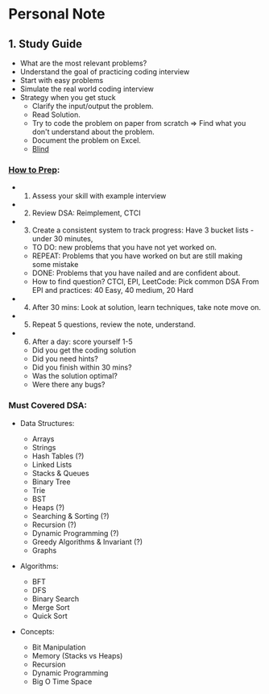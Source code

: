 # Personal Note

## 1. Study Guide

- What are the most relevant problems?
- Understand the goal of practicing coding interview
- Start with easy problems
- Simulate the real world coding interview
- Strategy when you get stuck
  - Clarify the input/output the problem.
  - Read Solution.
  - Try to code the problem on paper from scratch => Find what you don't understand about the problem.
  - Document the problem on Excel.
  - [Blind](https://leetcode.com/discuss/general-discussion/460599/blind-75-leetcode-questions)

### [How to Prep](https://www.youtube.com/watch?v=7UlslIXHNsw&t=2s&ab_channel=EngineeringwithUtsav):

- 1. Assess your skill with example interview
- 2. Review DSA: Reimplement, CTCI
- 3. Create a consistent system to track progress: Have 3 bucket lists - under 30 minutes,
  - TO DO: new problems that you have not yet worked on.
  - REPEAT: Problems that you have worked on but are still making some mistake
  - DONE: Problems that you have nailed and are confident about.
  - How to find question? CTCI, EPI, LeetCode: Pick common DSA From EPI and practices: 40 Easy, 40 medium, 20 Hard
- 4. After 30 mins: Look at solution, learn techniques, take note move on.
- 5. Repeat 5 questions, review the note, understand.
- 6. After a day: score yourself 1-5
  - Did you get the coding solution
  - Did you need hints?
  - Did you finish within 30 mins?
  - Was the solution optimal?
  - Were there any bugs?

### Must Covered DSA:

- Data Structures:

  - Arrays
  - Strings
  - Hash Tables (?)
  - Linked Lists
  - Stacks & Queues
  - Binary Tree
  - Trie
  - BST
  - Heaps (?)
  - Searching & Sorting (?)
  - Recursion (?)
  - Dynamic Programming (?)
  - Greedy Algorithms & Invariant (?)
  - Graphs

- Algorithms:
  - BFT
  - DFS
  - Binary Search
  - Merge Sort
  - Quick Sort
- Concepts:
  - Bit Manipulation
  - Memory (Stacks vs Heaps)
  - Recursion
  - Dynamic Programming
  - Big O Time Space
